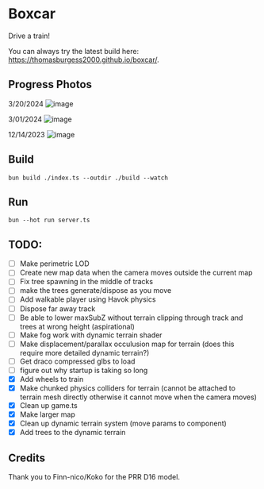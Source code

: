 # Boxcar

Drive a train!

You can always try the latest build here: https://thomasburgess2000.github.io/boxcar/.

## Progress Photos

3/20/2024
![image](https://github.com/ThomasBurgess2000/boxcar/assets/14812407/2bd60b16-6063-4c6f-801d-aeabd94decd7)

3/01/2024
![image](https://github.com/ThomasBurgess2000/boxcar/assets/14812407/4969bde8-4864-492e-b2f5-e5f6c755922c)

12/14/2023
![image](https://github.com/ThomasBurgess2000/boxcar/assets/14812407/b74fbfdd-52c6-4517-9284-81ba584951c8)

## Build

`bun build ./index.ts --outdir ./build --watch`

## Run

`bun --hot run server.ts`


## TODO:
- [ ] Make perimetric LOD
- [ ] Create new map data when the camera moves outside the current map
- [ ] Fix tree spawning in the middle of tracks
- [ ] make the trees generate/dispose as you move
- [ ] Add walkable player using Havok physics
- [ ] Dispose far away track
- [ ] Be able to lower maxSubZ without terrain clipping through track and trees at wrong height (aspirational)
- [ ] Make fog work with dynamic terrain shader
- [ ] Make displacement/parallax occulusion map for terrain (does this require more detailed dynamic terrain?)
- [ ] Get draco compressed glbs to load
- [ ] figure out why startup is taking so long
- [x] Add wheels to train
- [x] Make chunked physics colliders for terrain (cannot be attached to terrain mesh directly otherwise it cannot move when the camera moves)
- [x] Clean up game.ts
- [x] Make larger map
- [x] Clean up dynamic terrain system (move params to component)
- [x] Add trees to the dynamic terrain

## Credits
Thank you to Finn-nico/Koko for the PRR D16 model.
